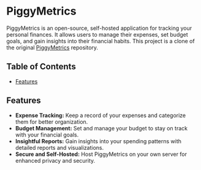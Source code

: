 # PiggyMetrics


PiggyMetrics is an open-source, self-hosted application for tracking your personal finances. It allows users to manage their expenses, set budget goals, and gain insights into their financial habits. This project is a clone of the original [PiggyMetrics](https://github.com/sqshq/piggymetrics) repository.

## Table of Contents

- [Features](#features)

## Features

- **Expense Tracking:** Keep a record of your expenses and categorize them for better organization.
- **Budget Management:** Set and manage your budget to stay on track with your financial goals.
- **Insightful Reports:** Gain insights into your spending patterns with detailed reports and visualizations.
- **Secure and Self-Hosted:** Host PiggyMetrics on your own server for enhanced privacy and security.
